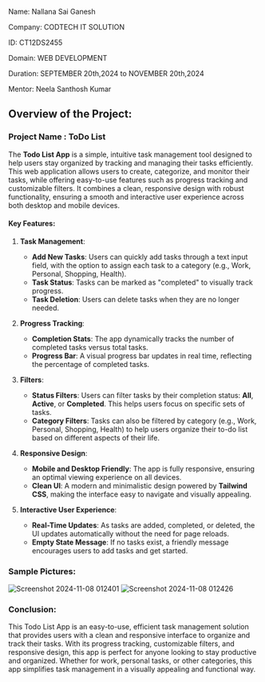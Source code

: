 Name: Nallana Sai Ganesh

Company: CODTECH IT SOLUTION

ID: CT12DS2455

Domain: WEB DEVELOPMENT

Duration: SEPTEMBER 20th,2024 to NOVEMBER 20th,2024

Mentor: Neela Santhosh Kumar

## Overview of the Project:
### Project Name : ToDo List

The **Todo List App** is a simple, intuitive task management tool designed to help users stay organized by tracking and managing their tasks efficiently. This web application allows users to create, categorize, and monitor their tasks, while offering easy-to-use features such as progress tracking and customizable filters. It combines a clean, responsive design with robust functionality, ensuring a smooth and interactive user experience across both desktop and mobile devices.

#### Key Features:

1. **Task Management**:
   - **Add New Tasks**: Users can quickly add tasks through a text input field, with the option to assign each task to a category (e.g., Work, Personal, Shopping, Health).
   - **Task Status**: Tasks can be marked as "completed" to visually track progress.
   - **Task Deletion**: Users can delete tasks when they are no longer needed.

2. **Progress Tracking**:
   - **Completion Stats**: The app dynamically tracks the number of completed tasks versus total tasks.
   - **Progress Bar**: A visual progress bar updates in real time, reflecting the percentage of completed tasks.

3. **Filters**:
   - **Status Filters**: Users can filter tasks by their completion status: **All**, **Active**, or **Completed**. This helps users focus on specific sets of tasks.
   - **Category Filters**: Tasks can also be filtered by category (e.g., Work, Personal, Shopping, Health) to help users organize their to-do list based on different aspects of their life.

4. **Responsive Design**:
   - **Mobile and Desktop Friendly**: The app is fully responsive, ensuring an optimal viewing experience on all devices.
   - **Clean UI**: A modern and minimalistic design powered by **Tailwind CSS**, making the interface easy to navigate and visually appealing.

5. **Interactive User Experience**:
   - **Real-Time Updates**: As tasks are added, completed, or deleted, the UI updates automatically without the need for page reloads.
   - **Empty State Message**: If no tasks exist, a friendly message encourages users to add tasks and get started.

### Sample Pictures:

![Screenshot 2024-11-08 012401](https://github.com/user-attachments/assets/7afa4bc5-6774-471d-892d-f431d056eb3f)
![Screenshot 2024-11-08 012426](https://github.com/user-attachments/assets/fd5e6989-21b6-4ace-b969-4e4427220947)

### Conclusion:

This Todo List App is an easy-to-use, efficient task management solution that provides users with a clean and responsive interface to organize and track their tasks. With its progress tracking, customizable filters, and responsive design, this app is perfect for anyone looking to stay productive and organized. Whether for work, personal tasks, or other categories, this app simplifies task management in a visually appealing and functional way.
